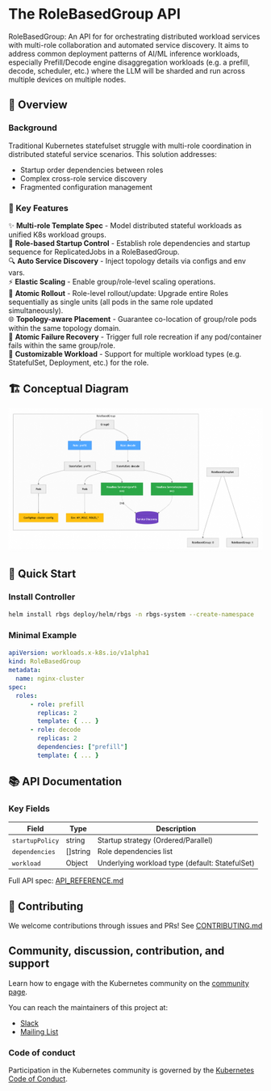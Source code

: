 # The RoleBasedGroup API 

RoleBasedGroup: An API for for orchestrating distributed workload services with multi-role collaboration and automated service discovery. It aims to address common deployment patterns of AI/ML inference workloads, especially Prefill/Decode engine disaggregation workloads (e.g. a prefill, decode, scheduler, etc.) where the LLM will be sharded and run across multiple devices on multiple nodes. 

## 📖 Overview

### Background
Traditional Kubernetes statefulset struggle with multi-role coordination in distributed stateful service scenarios. This solution addresses:
- Startup order dependencies between roles  
- Complex cross-role service discovery  
- Fragmented configuration management  

### 🧩 Key Features
  ✨ **Multi-role Template Spec** - Model distributed stateful workloads as unified K8s workload groups.  
  🔗 **Role-based Startup Control** - Establish role dependencies and startup sequence for ReplicatedJobs in a RoleBasedGroup.  
  🔍 **Auto Service Discovery** - Inject topology details via configs and env vars.  
  ⚡ **Elastic Scaling** - Enable group/role-level scaling operations.  
  🔄 **Atomic Rollout** - Role-level rollout/update: Upgrade entire Roles sequentially as single units (all pods in the same role updated simultaneously).  
  🌐 **Topology-aware Placement** - Guarantee co-location of group/role pods within the same topology domain.  
  🛑 **Atomic Failure Recovery** - Trigger full role recreation if any pod/container fails within the same group/role.  
  🔧 **Customizable Workload** - Support for multiple workload types (e.g. StatefulSet, Deployment, etc.) for the role.  

## 🏗 Conceptual Diagram

![](doc/rbgs-concept.png)

## 🚀 Quick Start

### Install Controller
```bash
helm install rbgs deploy/helm/rbgs -n rbgs-system --create-namespace
```

### Minimal Example

```yaml
apiVersion: workloads.x-k8s.io/v1alpha1
kind: RoleBasedGroup
metadata:
  name: nginx-cluster
spec:
  roles:
      - role: prefill
        replicas: 2
        template: { ... }
      - role: decode
        replicas: 2
        dependencies: ["prefill"]
        template: { ... }
```


## 📚 API Documentation

### Key Fields
| Field | Type | Description |
|-------|------|-------------|
| `startupPolicy` | string | Startup strategy (Ordered/Parallel) |
| `dependencies` | []string | Role dependencies list |
| `workload` | Object | Underlying workload type (default: StatefulSet) |

Full API spec: [API_REFERENCE.md]()

## 🤝 Contributing
We welcome contributions through issues and PRs! See [CONTRIBUTING.md](doc/CONTRIBUTING.md)

## Community, discussion, contribution, and support

Learn how to engage with the Kubernetes community on the [community page]().

You can reach the maintainers of this project at:

- [Slack]()
- [Mailing List]()

### Code of conduct

Participation in the Kubernetes community is governed by the [Kubernetes Code of Conduct](doc/code-of-conduct.md).
